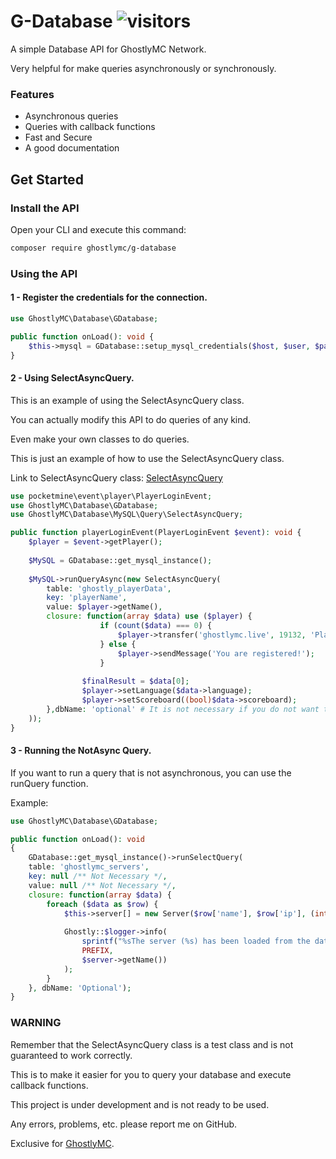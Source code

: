 # G-Database ![visitors](https://visitor-badge.glitch.me/badge?page_id=DatabaseAPI)

A simple Database API for GhostlyMC Network.

Very helpful for make queries asynchronously or synchronously.

### Features

- Asynchronous queries
- Queries with callback functions
- Fast and Secure
- A good documentation

## Get Started

### Install the API

Open your CLI and execute this command:

```bash
composer require ghostlymc/g-database
```

### Using the API

#### 1 - Register the credentials for the connection.

```php
use GhostlyMC\Database\GDatabase;

public function onLoad(): void {
    $this->mysql = GDatabase::setup_mysql_credentials($host, $user, $password, $database);
}
```

#### 2 - Using SelectAsyncQuery.

This is an example of using the SelectAsyncQuery class.

You can actually modify this API to do queries of any kind.

Even make your own classes to do queries.

This is just an example of how to use the SelectAsyncQuery class.

Link to SelectAsyncQuery
class: [SelectAsyncQuery](https://github.com/GhostlyMC/G-Database/blob/master/src/MySQL/Query/SelectAsyncQuery.php)

```php
use pocketmine\event\player\PlayerLoginEvent;
use GhostlyMC\Database\GDatabase;
use GhostlyMC\Database\MySQL\Query\SelectAsyncQuery;

public function playerLoginEvent(PlayerLoginEvent $event): void {
    $player = $event->getPlayer();
    
    $MySQL = GDatabase::get_mysql_instance();
    
    $MySQL->runQueryAsync(new SelectAsyncQuery(
        table: 'ghostly_playerData',
        key: 'playerName',
        value: $player->getName(),
        closure: function(array $data) use ($player) {
                    if (count($data) === 0) {
                        $player->transfer('ghostlymc.live', 19132, 'Player is not registered!');
                    } else {
                        $player->sendMessage('You are registered!');
                    }
                
                $finalResult = $data[0];
                $player->setLanguage($data->language);
                $player->setScoreboard((bool)$data->scoreboard);
        },dbName: 'optional' # It is not necessary if you do not want to do it in another Database.
    ));
}
```

#### 3 - Running the NotAsync Query.

If you want to run a query that is not asynchronous, you can use the runQuery function.

Example:

```php
use GhostlyMC\Database\GDatabase;

public function onLoad(): void
{
    GDatabase::get_mysql_instance()->runSelectQuery(
    table: 'ghostlymc_servers', 
    key: null /** Not Necessary */, 
    value: null /** Not Necessary */,
    closure: function(array $data) {
        foreach ($data as $row) {
            $this->server[] = new Server($row['name'], $row['ip'], (int)$row['port']);
            
            Ghostly::$logger->info(
                sprintf("%sThe server (%s) has been loaded from the database!", 
                PREFIX, 
                $server->getName())
            );
        }
    }, dbName: 'Optional');
}
```

### WARNING

Remember that the SelectAsyncQuery class is a test class and is not guaranteed to work correctly.

This is to make it easier for you to query your database and execute callback functions.

This project is under development and is not ready to be used.

Any errors, problems, etc. please report me on GitHub.

Exclusive for [GhostlyMC](https://github.com/GhostlyMC).
